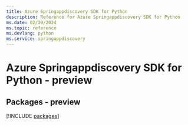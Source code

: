 ```yaml
---
title: Azure Springappdiscovery SDK for Python
description: Reference for Azure Springappdiscovery SDK for Python
ms.date: 02/29/2024
ms.topic: reference
ms.devlang: python
ms.service: springappdiscovery
---
```

# Azure Springappdiscovery SDK for Python - preview
## Packages - preview
[!INCLUDE [packages](springappdiscovery-index.md)]